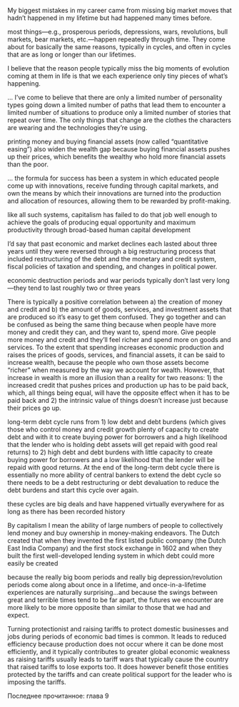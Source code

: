 My biggest mistakes in my career came from missing big market moves that hadn’t happened in my lifetime but had happened many times before.

most things—e.g., prosperous periods, depressions, wars, revolutions, bull markets, bear markets, etc.—happen repeatedly through time. They come about for basically the same reasons, typically in cycles, and often in cycles that are as long or longer than our lifetimes.

I believe that the reason people typically miss the big moments of evolution coming at them in life is that we each experience only tiny pieces of what’s happening.

 ... I’ve come to believe that there are only a limited number of personality types going down a limited number of paths that lead them to encounter a limited number of situations to produce only a limited number of stories that repeat over time. The only things that change are the clothes the characters are wearing and the technologies they’re using.

printing money and buying financial assets (now called “quantitative easing”) also widen the wealth gap because buying financial assets pushes up their prices, which benefits the wealthy who hold more financial assets than the poor.

... the formula for success has been a system in which educated people come up with innovations, receive funding through capital markets, and own the means by which their innovations are turned into the production and allocation of resources, allowing them to be rewarded by profit-making.

like all such systems, capitalism has failed to do that job well enough to achieve the goals of producing equal opportunity and maximum productivity through broad-based human capital development

I’d say that past economic and market declines each lasted about three years until they were reversed through a big restructuring process that included restructuring of the debt and the monetary and credit system, fiscal policies of taxation and spending, and changes in political power. 

economic destruction periods and war periods typically don’t last very long—they tend to last roughly two or three years

There is typically a positive correlation between a) the creation of money and credit and b) the amount of goods, services, and investment assets that are produced so it’s easy to get them confused. They go together and can be confused as being the same thing because when people have more money and credit they can, and they want to, spend more. Give people more money and credit and they’ll feel richer and spend more on goods and services. To the extent that spending increases economic production and raises the prices of goods, services, and financial assets, it can be said to increase wealth, because the people who own those assets become “richer” when measured by the way we account for wealth. However, that increase in wealth is more an illusion than a reality for two reasons: 1) the increased credit that pushes prices and production up has to be paid back, which, all things being equal, will have the opposite effect when it has to be paid back and 2) the intrinsic value of things doesn’t increase just because their prices go up.

long-term debt cycle runs from 1) low debt and debt burdens (which gives those who control money and credit growth plenty of capacity to create debt and with it to create buying power for borrowers and a high likelihood that the lender who is holding debt assets will get repaid with good real returns) to 2) high debt and debt burdens with little capacity to create buying power for borrowers and a low likelihood that the lender will be repaid with good returns. At the end of the long-term debt cycle there is essentially no more ability of central bankers to extend the debt cycle so there needs to be a debt restructuring or debt devaluation to reduce the debt burdens and start this cycle over again.

these cycles are big deals and have happened virtually everywhere for as long as there has been recorded history

By capitalism I mean the ability of large numbers of people to collectively lend money and buy ownership in money-making endeavors. The Dutch created that when they invented the first listed public company (the Dutch East India Company) and the first stock exchange in 1602 and when they built the first well-developed lending system in which debt could more easily be created

because the really big boom periods and really big depression/revolution periods come along about once in a lifetime, and once-in-a-lifetime experiences are naturally surprising…and because the swings between great and terrible times tend to be far apart, the futures we encounter are more likely to be more opposite than similar to those that we had and expect.

Turning protectionist and raising tariffs to protect domestic businesses and jobs during periods of economic bad times is common. It leads to reduced efficiency because production does not occur where it can be done most efficiently, and it typically contributes to greater global economic weakness as raising tariffs usually leads to tariff wars that typically cause the country that raised tariffs to lose exports too. It does however benefit those entities protected by the tariffs and can create political support for the leader who is imposing the tariffs.

Последнее прочитанное: глава 9